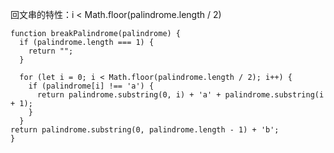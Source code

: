 回文串的特性：i < Math.floor(palindrome.length / 2)       

```code
function breakPalindrome(palindrome) {
  if (palindrome.length === 1) {
    return "";
  }

  for (let i = 0; i < Math.floor(palindrome.length / 2); i++) {
    if (palindrome[i] !== 'a') {
      return palindrome.substring(0, i) + 'a' + palindrome.substring(i + 1);
    }
  }
return palindrome.substring(0, palindrome.length - 1) + 'b';
}
```
